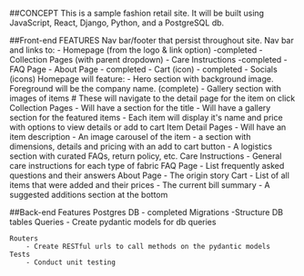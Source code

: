 ##CONCEPT
    This is a sample fashion retail site.
    It will be built using JavaScript, React, Django, Python, and a PostgreSQL db.


##Front-end FEATURES
    Nav bar/footer that persist throughout site. Nav bar and links to:
        - Homepage (from the logo & link option) -completed
        - Collection Pages (with parent dropdown)
        - Care Instructions -completed
        - FAQ Page
        - About Page - completed
        - Cart (icon) - completed
        - Socials (icons) 
    Homepage will feature:
        - Hero section with background image. Foreground will be the company name. (complete)
        - Gallery section with images of items
            # These will navigate to the detail page for the item on click
    Collection Pages
        - Will have a section for the title
        - Will have a gallery section for the featured items
        - Each item will display it's name and price with options to view details or add to cart
    Item Detail Pages
        - Will have an item description
        - An image carousel of the item
        - a section with dimensions, details and pricing with an add to cart button
        - A logistics section with curated FAQs, return policy, etc.
    Care Instructions
        - General care instructions for each type of fabric
    FAQ Page
        - List frequently asked questions and their answers
    About Page
        - The origin story
    Cart
        - List of all items that were added and their prices
        - The current bill summary
        - A suggested additions section at the bottom

##Back-end Features
    Postgres DB - completed
    Migrations 
        -Structure DB tables
    Queries 
        - Create pydantic models for db queries
        
    Routers 
        - Create RESTful urls to call methods on the pydantic models
    Tests
        - Conduct unit testing
